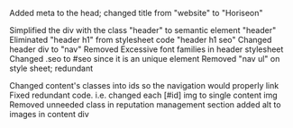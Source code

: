 Added meta to the head; changed title from "website" to "Horiseon"

Simplified the div with the class "header" to semantic element "header"
Eliminated "header h1" from stylesheet code "header h1 seo"
Changed header div to "nav"
Removed Excessive font families in header stylesheet
Changed .seo to #seo since it is an unique element
Removed "nav ul" on style sheet; redundant

Changed content's classes into ids so the navigation would properly link
Fixed redundant code. i.e. changed each [#id] img to single content img
Removed unneeded class in reputation management section
added alt to images in content div
